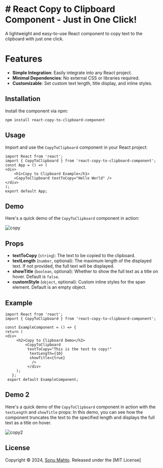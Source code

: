 ﻿# # React Copy to Clipboard Component - Just in One Click!

A lightweight and easy-to-use React component to copy text to the clipboard with just one click.


# Features

-   **Simple Integration**: Easily integrate into any React project.
-   **Minimal Dependencies**: No external CSS or libraries required.
-   **Customizable**: Set custom text length, title display, and inline styles.

## Installation

Install the component via npm:

    npm install react-copy-to-clipboard-component


## Usage

Import and use the `CopyToClipboard` component in your React project:

    import React from 'react';
    import { CopyToClipboard } from 'react-copy-to-clipboard-component';
    const App = () => (
    <div>
	    <h1>Copy to Clipboard Example</h1>
	    <CopyToClipboard textToCopy="Hello World" />
    </div>
    );
    export default App;
    
    
   
   
## Demo

Here's a quick demo of the `CopyToClipboard` component in action:

![copy](https://github.com/user-attachments/assets/c6379c55-caab-4f91-85c1-9b5e1fdbb06c)

## Props

-   **textToCopy** (`string`): The text to be copied to the clipboard.
-   **textLength** (`number`, optional): The maximum length of the displayed text. If not provided, the full text will be displayed.
-   **showTitle** (`boolean`, optional): Whether to show the full text as a title on hover. Default is `false`.
-   **customStyle** (`object`, optional): Custom inline styles for the span element. Default is an empty object.

## Example

    import React from 'react';
    import { CopyToClipboard } from 'react-copy-to-clipboard-component';
    
    const ExampleComponent = () => {
    return (
    <div>
	     <h2>Copy to Clipboard Demo</h2>
		     <CopyToClipboard
		      textToCopy="This is the text to copy!"
		       textLength={10}
		       showTitle={true}
		        />
		      </div>
         );
       };
     export default ExampleComponent;

## Demo 2
Here's a quick demo of the `CopyToClipboard` component in action with the `textLength` and `showTitle` props:
In this demo, you can see how the component truncates the text to the specified length and displays the full text as a title on hover.

![copy2](https://github.com/user-attachments/assets/d161d276-e11c-4df8-bd19-103138e16568)



     




    




## License

Copyright © 2024, [Sonu Mahto](https://github.com/sonu-mern). Released under the [MIT License]



